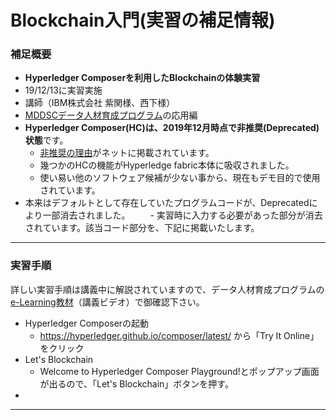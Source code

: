 # Blockchain入門(実習の補足情報)

### 補足概要
- **Hyperledger Composerを利用したBlockchainの体験実習**
- 19/12/13に実習実施
- 講師（IBM株式会社 紫関様、西下様）
- [MDDSCデータ人材育成プログラム](https://md-dsc.com/curriculum31.php)の応用編
- **Hyperledger Composer(HC)は、2019年12月時点で非推奨(Deprecated)状態**です。
    - [非推奨の理由](https://stackoverflow.com/questions/57423380/what-are-reasons-for-the-deprecation-of-hyperledger-composer)がネットに掲載されています。
    - 幾つかのHCの機能がHyperledge fabric本体に吸収されました。
    - 使い易い他のソフトウェア候補が少ない事から、現在もデモ目的で使用されています。
- 本来はデフォルトとして存在していたプログラムコードが、Deprecatedにより一部消去されました。
　　- 実習時に入力する必要があった部分が消去されています。該当コード部分を、下記に掲載いたします。
---

### 実習手順

詳しい実習手順は講義中に解説されていますので、データ人材育成プログラムの[e-Learning教材](https://md-dsc.learning-ware.jp/
)（講義ビデオ）で御確認下さい。

- Hyperledger Composerの起動
   - https://hyperledger.github.io/composer/latest/ から「Try It Online」をクリック
- Let's Blockchain 
   - Welcome to Hyperledger Composer Playground!とポップアップ画面が出るので、「Let's Blockchain」ボタンを押す。
- 

---


